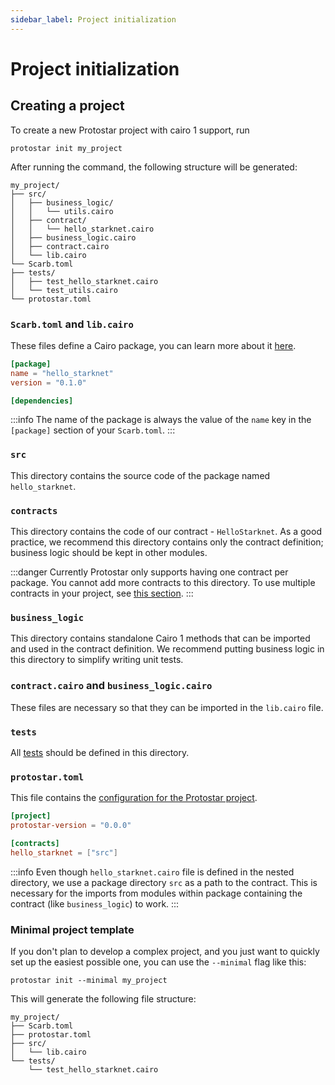 ```yaml
---
sidebar_label: Project initialization
---
```


# Project initialization

## Creating a project

To create a new Protostar project with cairo 1 support, run 

```shell
protostar init my_project
```

After running the command, the following structure will be generated:

```
my_project/
├── src/
│   ├── business_logic/
│   │   └── utils.cairo
│   ├── contract/
│   │   └── hello_starknet.cairo
│   ├── business_logic.cairo
│   ├── contract.cairo
│   └── lib.cairo
└── Scarb.toml
├── tests/
│   ├── test_hello_starknet.cairo
│   └── test_utils.cairo
└── protostar.toml
```

### `Scarb.toml` and `lib.cairo`

These files define a Cairo package, you can learn more about it [here](./04-understanding-cairo-packages.md).

```toml title="Scarb.toml"
[package]
name = "hello_starknet"
version = "0.1.0"

[dependencies]
```
:::info 
The name of the package is always the value
of the `name` key in the `[package]` section of your `Scarb.toml`. 
:::

### `src`

This directory contains the source code of the package named `hello_starknet`. 

### `contracts`

This directory contains the code of our contract - `HelloStarknet`. As a good practice, we recommend this directory
contains only the contract definition; business logic should be kept in other modules.

:::danger
Currently Protostar only supports having one contract per package. You cannot add more contracts to this directory. To
use multiple contracts in your project, see [this section](#using-multiple-contracts-in-project).
:::

### `business_logic`

This directory contains standalone Cairo 1 methods that can be imported and used in the contract definition. We recommend
putting business logic in this directory to simplify writing unit tests.

### `contract.cairo` and `business_logic.cairo`

These files are necessary so that they can be imported in the `lib.cairo` file.

### `tests`

All [tests](06-testing/README.md) should be defined in this directory.

### `protostar.toml`

This file contains the [configuration for the Protostar project](./05-protostar-toml.md).

```toml title="protostar.toml"
[project]
protostar-version = "0.0.0"

[contracts]
hello_starknet = ["src"]
```

:::info
Even though `hello_starknet.cairo` file is defined in the nested directory, we use a package
directory `src` as a path to the contract. This is necessary for the imports from modules within package
containing the contract (like `business_logic`) to work.
:::

### Minimal project template

If you don't plan to develop a complex project, and you just want to quickly set up the easiest possible one, you can use the `--minimal` flag like this:

```shell
protostar init --minimal my_project
```

This will generate the following file structure:

```
my_project/
├── Scarb.toml
├── protostar.toml
├── src/
│   └── lib.cairo
└── tests/
    └── test_hello_starknet.cairo
```
